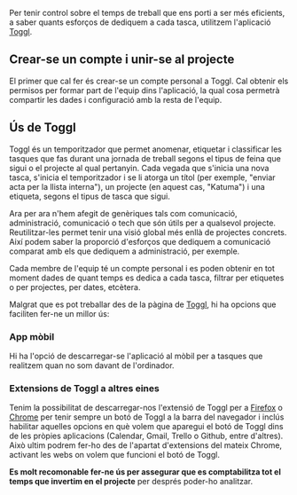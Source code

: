 Per tenir control sobre el temps de treball que ens porti a ser més eficients, a saber quants esforços de dediquem a cada tasca, utilitzem l'aplicació [Toggl](www.toggl.com).

## Crear-se un compte i unir-se al projecte

El primer que cal fer és crear-se un compte personal a Toggl. Cal obtenir els permisos per formar part de l'equip dins l'aplicació, la qual cosa permetrà compartir les dades i configuració amb la resta de l'equip.

## Ús de Toggl

Toggl és un temporitzador que permet anomenar, etiquetar i classificar les tasques que fas durant una jornada de treball segons el tipus de feina que sigui o el projecte al qual pertanyin. Cada vegada que s'inicia una nova tasca, s'inicia el temporitzador i se li atorga un títol (per exemple, "enviar acta per la llista interna"), un projecte (en aquest cas, "Katuma") i una etiqueta, segons el tipus de tasca que sigui.

Ara per ara n'hem afegit de genèriques tals com comunicació, administració, comunicació o tech que són útils per a qualsevol projecte. Reutilitzar-les permet tenir una visió global més enllà de projectes concrets. Així podem saber la proporció d'esforços que dediquem a comunicació comparat amb els que dediquem a administració, per exemple.

Cada membre de l'equip té un compte personal i es poden obtenir en tot moment dades de quant temps es dedica a cada tasca, filtrar per etiquetes o per projectes, per dates, etcètera.

Malgrat que es pot treballar des de la pàgina de [Toggl](www.toggl.com), hi ha opcions que faciliten fer-ne un millor ús:

### App mòbil
Hi ha l'opció de descarregar-se l'aplicació al mòbil per a tasques que realitzem quan no som davant de l'ordinador.

### Extensions de Toggl a altres eines
Tenim la possibilitat de descarregar-nos l'extensió de Toggl per a [Firefox](https://addons.mozilla.org/en-US/firefox/addon/toggl-button-time-tracker/) o [Chrome](https://chrome.google.com/webstore/detail/toggl-button-productivity/oejgccbfbmkkpaidnkphaiaecficdnfn) per tenir sempre un botó de Toggl a la barra del navegador i inclús habilitar aquelles opcions en què volem que aparegui el botó de Toggl dins de les pròpies aplicacions (Calendar, Gmail, Trello o Github, entre d'altres). Això ultim podrem fer-ho des de l'apartat d'extensions del mateix Chrome, activant les webs on volem que funcioni el botó de Toggl.

**Es molt recomonable fer-ne ús per assegurar que es comptabilitza tot el temps que invertim en el projecte** per després poder-ho analitzar.

